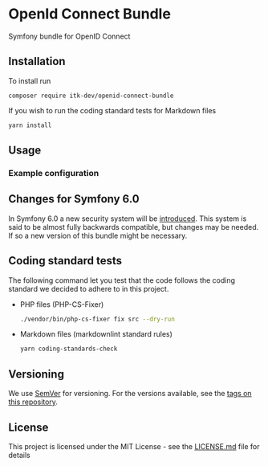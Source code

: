 # OpenId Connect Bundle

Symfony bundle for OpenID Connect

## Installation

To install run

```shell
composer require itk-dev/openid-connect-bundle
```

If you wish to run the coding standard tests for Markdown files

```sh
yarn install
```


## Usage

### Example configuration

## Changes for Symfony 6.0

In Symfony 6.0 a new security system will be 
[introduced](https://symfony.com/doc/current/security/experimental_authenticators.html). 
This system is said to be almost fully backwards compatible, but changes may be needed. 
If so a new version of this bundle might be necessary. 

## Coding standard tests

The following command let you test that the code follows
the coding standard we decided to adhere to in this project.

* PHP files (PHP-CS-Fixer)

    ```sh
    ./vendor/bin/php-cs-fixer fix src --dry-run
    ```

* Markdown files (markdownlint standard rules)

    ```sh
    yarn coding-standards-check
    ```

## Versioning

We use [SemVer](http://semver.org/) for versioning.
For the versions available, see the
[tags on this repository](https://github.com/itk-dev/openid-connect-bundle/tags).

## License

This project is licensed under the MIT License - see the
[LICENSE.md](LICENSE.md) file for details